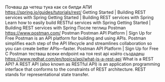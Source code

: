Почваш да четеш тука как се билди АПИ
https://spring.io/guides/tutorials/rest/
Getting Started | Building REST services with Spring
Getting Started | Building REST services with Spring
Learn how to easily build RESTful services with Spring
Getting Started | Building REST services with Spring
После теглиш Postman
https://www.postman.com/
Postman
Postman API Platform | Sign Up for Free
Postman is an API platform for building and using APIs. Postman simplifies each step of the API lifecycle and streamlines collaboration so you can create better APIs—faster.
Postman API Platform | Sign Up for Free
С Postman тестваш всеки endpoint на тоя rest api който създадеш
https://www.redhat.com/en/topics/api/what-is-a-rest-api
What is a REST API?
A REST API (also known as RESTful API) is an application programming interface that conforms to the constraints of REST architecture. REST stands for representational state transfer.
